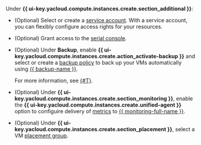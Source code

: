 Under **{{ ui-key.yacloud.compute.instances.create.section_additional }}**:

* (Optional) Select or create a [service account](../../../iam/concepts/users/service-accounts.md). With a service account, you can flexibly configure access rights for your resources.
* (Optional) Grant access to the [serial console](../../../compute/operations/serial-console/index.md).
* (Optional) Under **Backup**, enable **{{ ui-key.yacloud.compute.instances.create.action_activate-backup }}** and select or create a [backup policy](../../../backup/concepts/policy.md) to back up your VMs automatically using [{{ backup-name }}](../../../backup/index.yaml).

    For more information, see [{#T}](../../../backup/concepts/vm-connection.md).
* (Optional) Under **{{ ui-key.yacloud.compute.instances.create.section_monitoring }}**, enable the **{{ ui-key.yacloud.compute.instances.create.unified-agent }}** option to configuire delivery of [metrics](../../../compute/metrics.md) to [{{ monitoring-full-name }}](../../../compute/monitoring/).
* (Optional) Under **{{ ui-key.yacloud.compute.instances.create.section_placement }}**, select a VM [placement group](../../../compute/concepts/placement-groups.md).